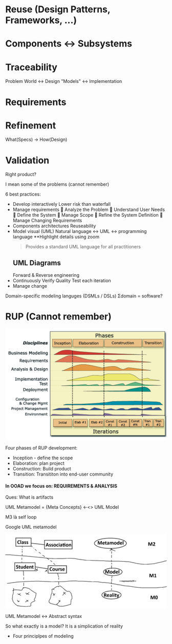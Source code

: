 # Reuse (Design Patterns, Frameworks, ...)
# Components <-> Subsystems
# Traceability
Problem World <-> Design "Models" <-> Implementation
# Requirements
# Refinement
What(Specs) -> How(Design)
# Validation
Right product?

I mean some of the problems (cannot remember)

6 best practices:
- Develop interactively
  Lower risk than waterfall
- Manage requirements
   Analyze the Problem
   Understand User Needs
   Define the System
   Manage Scope
   Refine the System Definition
   Manage Changing Requirements
- Components architectures
  Reuseability
- Model visual (UML)
  Natural language <-> UML <-> programming language
  **Highlight details using zoom
  >Provides a standard UML language for all practitioners
  ## UML Diagrams
  Forward & Reverse engineering
- Continuously Verify Quality
  Test each iteration
- Manage change

Domain-specific modeling languges (DSMLs / DSLs)
  Σdomain = software?

# RUP (Cannot remember)
![](rup.png)

Four phases of RUP development:
- Inception - define the scope
- Elaboration: plan project
- Construction: Build product
- Transition: Transititon into end-user community

#### In OOAD we focus on: REQUIREMENTS & ANALYSIS

Ques: What is artifacts

UML Metamodel = {Meta Concepts} <-<<conformsTo>> UML Model

M3 là self loop

Google UML metamodel

![](metamodels.png)

UML Metamodel <-> Abstract syntax

So what exactly is a model? It is a simplication of reality

- Four principlpes of modeling
